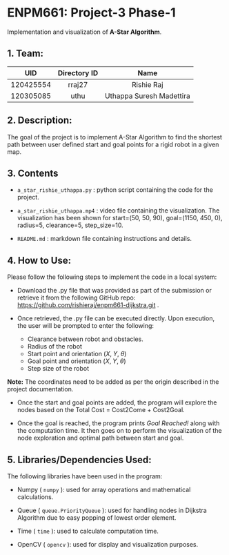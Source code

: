 # ENPM661: Project-3 Phase-1
Implementation and visualization of **A-Star Algorithm**.

## 1. Team:

|     UID     |  Directory ID  |            Name            |
|    :---:    | :------------: |           :----:           |
|  120425554  |     rraj27     |         Rishie Raj         |
|  120305085  |      uthu      |  Uthappa Suresh Madettira  |

## 2. Description:
The goal of the project is to implement A-Star Algorithm to find the shortest path between user defined start and goal points for a rigid robot in a given map.

## 3. Contents

 - `a_star_rishie_uthappa.py` : python script containing the code for the project.

 - `a_star_rishie_uthappa.mp4` : video file containing the visualization. The visualization has been shown for start=(50, 50, 90), goal=(1150, 450, 0), radius=5, clearance=5, step_size=10.

 - `README.md` : markdown file containing instructions and details.

## 4. How to Use:
Please follow the following steps to implement the code in a local system:

 - Download the .py file that was provided as part of the submission or retrieve it from the following GitHub repo: https://github.com/rishieraj/enpm661-dijkstra.git .

 - Once retrieved, the .py file can be executed directly. Upon execution, the user will be prompted to enter the following:

    - Clearance between robot and obstacles.
    - Radius of the robot
    - Start point and orientation $(X,\;Y, \;\theta)$
    - Goal point and orientation $(X,\;Y, \;\theta)$
    - Step size of the robot
 
 **Note:** The coordinates need to be added as per the origin described in the project documentation.

 - Once the start and goal points are added, the program will explore the nodes based on the Total Cost = Cost2Come + Cost2Goal.

 - Once the goal is reached, the program prints *Goal Reached!* along with the computation time. It then goes on to perform the visualization of the node exploration and optimal path between start and goal.

## 5. Libraries/Dependencies Used:
The following libraries have been used in the program:

 - Numpy ( `numpy` ): used for array operations and mathematical calculations.

 - Queue ( `queue.PriorityQueue` ): used for handling nodes in Dijkstra Algorithm due to easy popping of lowest order element.

 - Time ( `time` ): used to calculate computation time.

 - OpenCV ( `opencv` ): used for display and visualization purposes. 
